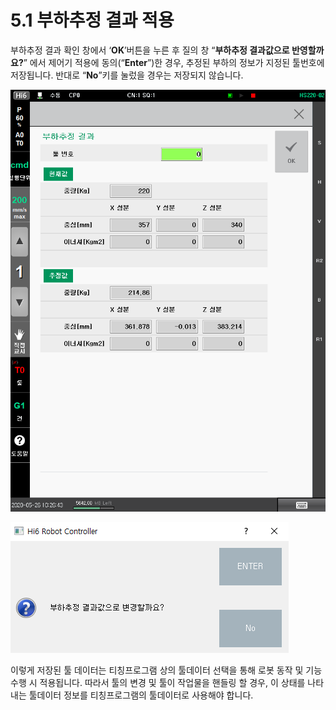 # 5.1 부하추정 결과 적용

부하추정 결과 확인 창에서 ‘**OK**’버튼을 누른 후 질의 창 “**부하추정 결과값으로 반영할까요?**” 에서 제어기 적용에 동의(“**Enter**”)한 경우, 추정된 부하의 정보가 지정된 툴번호에 저장됩니다. 반대로 “**No**”키를 눌렀을 경우는 저장되지 않습니다.

![그림 9 부하추정 결과 화면](<../.gitbook/assets/image (1).png>)

![그림 10 부하추정 결과 반영 질의 창](<../.gitbook/assets/image (6).png>)

이렇게 저장된 툴 데이터는 티칭프로그램 상의 툴데이터 선택을 통해 로봇 동작 및 기능 수행 시 적용됩니다. 따라서 툴의 변경 및 툴이 작업물을 핸들링 할 경우, 이 상태를 나타내는 툴데이터 정보를 티칭프로그램의 툴데이터로 사용해야 합니다.
